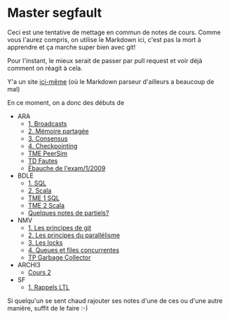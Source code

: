 Master segfault
==

Ceci est une tentative de mettage en commun de notes de cours.
Comme vous l'aurez compris, on utilise le Markdown ici, c'est pas la mort à apprendre et ça marche super bien avec git!

Pour l'instant, le mieux serait de passer par pull request et voir déjà comment on réagit à cela.

Y'a un site [ici-même](https://tshikaboom.github.io/master-segfault/) (où le Markdown parseur d'ailleurs a beaucoup de mal)

En ce moment, on a donc des débuts de
- ARA
  - [1. Broadcasts](ARA/Part1-Broadcasts.md)
  - [2. Mémoire partagée](ARA/Part2-SharedMemory.md)
  - [3. Consensus](ARA/Part3-Consensus.md)
  - [4. Checkpointing](ARA/Part4-Checkpointing.md)
  - [TME PeerSim](ARA/PeerSim/tme1.md)
  - [TD Fautes](ARA/TD-FD.md)
  - [Ébauche de l'exam/1/2009](ARA/Partiel.md)
- BDLE
  - [1. SQL](BDLE/Cours1-SQL.md)
  - [2. Scala](BDLE/Cours2-Scala.md)
  - [TME 1 SQL](BDLE/tme1-sql.md)
  - [TME 2 Scala](BDLE/tme2-scala.md)
  - [Quelques notes de partiels?](BDLE/partiel.md)
- NMV
  - [1. Les principes de git](NMV/CS1-Git.md)
  - [2. Les principes du parallélisme](NMV/CS2-Parallelism.md)
  - [3. Les locks](NMV/CS3-Locks.md)
  - [4. Queues et files concurrentes](NMV/CS4-ConcurrentQueuesAndStacks.md)
  - [TP Garbage Collector](NMV/TD1-GC.md)
- ARCHI3
  - [Cours 2](ARCHI3/archicours2.md)
- SF
  - [1. Rappels LTL](SF/cours-1.md)

Si quelqu'un se sent chaud rajouter ses notes d'une de ces ou d'une autre manière, suffit de le faire :-)
